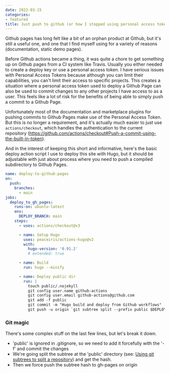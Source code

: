 ```yaml
---
date: 2022-03-15
categories:
- featured
title: Just push to github (or how I stopped using personal access tokens)
---
```


Github pages has long felt like a bit of an orphan product at Github, but it's still a useful one, and one that I find myself using for a variety of reasons (documentation, static demo pages).

Before Github actions became a thing, it was quite a chore to get something up on Github pages from a CI system like Travis. Usually you either needed to create a deploy key or use a personal access token. I have serious issues with Personal Access Tokens because although you can limit their capabilities, you can't limit their access to specific projects. This creates a situation where a personal access token used to deploy a Github Page can also be used to commit changes to any other projects I have access to as a user. This feels like a lot of risk for the benefits of being able to simply push a commit to a Github Page.

Unfortunately most of the documentation and marketplace plugins for pushing commits to Github Pages make use of the Personal Access Token. But this is no longer a requirement, and it's actually much easier to just use `actions/checkout`, which handles the authentication to the current repository (https://github.com/actions/checkout#Push-a-commit-using-the-built-in-token).

And in the interest of keeping this short and informative, here's the basic deploy action script I use to deploy this site with Hugo, but it should be adjustable with just about process where you need to push a compiled subdirectory to Github Pages.


```yaml
name: deploy-to-github-pages
on:
  push:
    branches:
      - main
jobs:
  deploy_to_gh_pages:
    runs-on: ubuntu-latest
    env:
      DEPLOY_BRANCH: main
    steps:
      - uses: actions/checkout@v3

      - name: Setup Hugo
        uses: peaceiris/actions-hugo@v2
        with:
          hugo-version: '0.91.2'
          # extended: true

      - name: Build
        run: hugo --minify

      - name: Deploy public dir
        run: |
          touch public/.nojekyll
          git config user.name github-actions
          git config user.email github-actions@github.com
          git add -f public
          git commit -m "Hugo build and deploy from Github workflows"
          git push -u origin `git subtree split --prefix public $DEPLOY_BRANCH`:refs/heads/gh-pages --force
```

### Git magic

There's some complex stuff on the last few lines, but let's break it down.

- 'public' is ignored in .gitignore, so we need to add it forcefully with the '-f' and commit the changes
- We're going split the subtree at the 'public' directory (see: [Using git subtrees to split a repository](https://lostechies.com/johnteague/2014/04/04/using-git-subtrees-to-split-a-repository/)) and get the hash.
- Then we force push the subtree hash to gh-pages on origin

